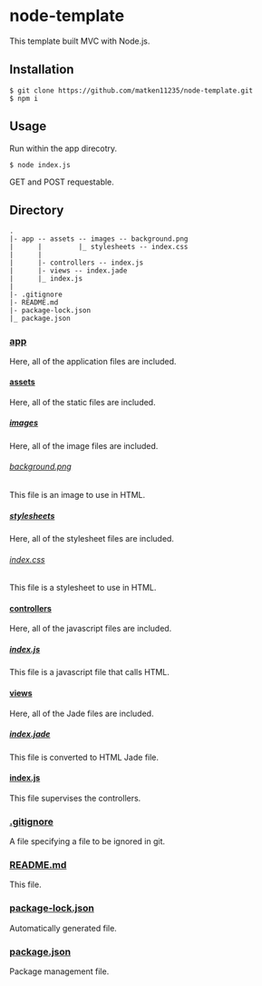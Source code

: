 # node-template

This template built MVC with Node.js.

## Installation

```
$ git clone https://github.com/matken11235/node-template.git
$ npm i
```

## Usage

Run within the app direcotry.

```
$ node index.js
```

GET and POST requestable.

## Directory

```
.
|- app -- assets -- images -- background.png
|      |         |_ stylesheets -- index.css
|      |
|      |- controllers -- index.js
|      |- views -- index.jade
|      |_ index.js
|
|- .gitignore
|- README.md
|- package-lock.json
|_ package.json
```

### [app](./app/)
Here, all of the application files are included.

#### [assets](./app/assets/)
Here, all of the static files are included.

##### [images](./app/assets/images/)
Here, all of the image files are included.

###### [background.png](./app/assets/images/background.png)
This file is an image to use in HTML.

##### [stylesheets](./app/assets/stylesheets/)
Here, all of the stylesheet files are included.

###### [index.css](./app/assets/stylesheets/index.css)
This file is a stylesheet to use in HTML.

#### [controllers](./app/controllers/)
Here, all of the javascript files are included.

##### [index.js](./app/controllers/index.js)
This file is a javascript file that calls HTML.

#### [views](./app/views/)
Here, all of the Jade files are included.

##### [index.jade](./app/views/index.jade)
This file is converted to HTML Jade file.

#### [index.js](./app/index.js)
This file supervises the controllers.

### [.gitignore](./.gitignore)
A file specifying a file to be ignored in git.

### [README.md](./README.md)
This file.

### [package-lock.json](./package-lock.json)
Automatically generated file.

### [package.json](./package.json)
Package management file.